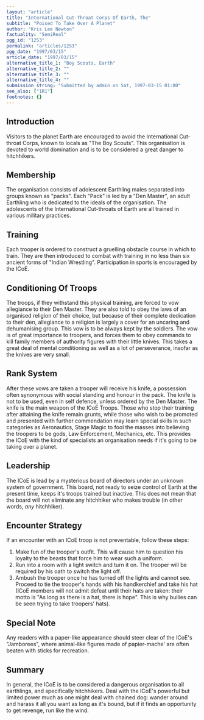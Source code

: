 ```yaml
---
layout: "article"
title: "International Cut-Throat Corps Of Earth, The"
subtitle: "Poised To Take Over A Planet"
author: "Kris Lee Newton"
factuality: "SemiReal"
pgg_id: "12S3"
permalink: "articles/12S3"
pgg_date: "1997/03/15"
article_date: "1997/03/15"
alternative_title_1: "Boy Scouts, Earth"
alternative_title_2: ""
alternative_title_3: ""
alternative_title_4: ""
submission_string: "Submitted by admin on Sat, 1997-03-15 01:00"
see_also: ["1R1"]
footnotes: {}
---
```

<div>
<h2>Introduction</h2>
<p>Visitors to the planet Earth are encouraged to avoid the International Cut-throat Corps, known to locals as "The Boy Scouts". This organisation is devoted to world domination and is to be considered a great danger to hitchhikers.</p>
<h2>Membership</h2>
<p>The organisation consists of adolescent Earthling males separated into groups known as "packs". Each "Pack" is led by a "Den Master", an adult Earthling who is dedicated to the ideals of the organisation. The adolescents of the International Cut-throats of Earth are all trained in various military practices.</p>
<h2>Training</h2>
<p>Each trooper is ordered to construct a gruelling obstacle course in which to train. They are then introduced to combat with training in no less than six ancient forms of "Indian Wrestling". Participation in sports is encouraged by the ICoE.</p>
<h2>Conditioning Of Troops</h2>
<p>The troops, if they withstand this physical training, are forced to vow allegiance to their Den Master. They are also told to obey the laws of an organised religion of their choice, but because of their complete dedication to their den, allegiance to a religion is largely a cover for an uncaring and dehumanising group. This vow is to be always kept by the soldiers. The vow is of great importance to troopers, and forces them to obey commands to kill family members of authority figures with their little knives. This takes a great deal of mental conditioning as well as a lot of perseverance, insofar as the knives are very small.</p>
<h2>Rank System</h2>
<p>After these vows are taken a trooper will receive his knife, a possession often synonymous with social standing and honour in the pack. The knife is not to be used, even in self defence, unless ordered by the Den Master. The knife is the main weapon of the ICoE Troops. Those who stop their training after attaining the knife remain grunts, while those who wish to be promoted and presented with further commendation may learn special skills in such categories as Aeronautics, Stage Magic to fool the masses into believing the troopers to be gods, Law Enforcement, Mechanics, etc. This provides the ICoE with the kind of specialists an organisation needs if it's going to be taking over a planet.</p>
<h2>Leadership</h2>
<p>The ICoE is lead by a mysterious board of directors under an unknown system of government. This board, not ready to seize control of Earth at the present time, keeps it's troops trained but inactive. This does not mean that the board will not eliminate any hitchhiker who makes trouble (in other words, <em>any</em> hitchhiker).</p>
<h2>Encounter Strategy</h2>
<p>If an encounter with an ICoE troop is not preventable, follow these steps:</p>
<ol>
<li value="1">Make fun of the trooper's outfit. This will cause him to question his loyalty to the beasts that force him to wear such a uniform.</li>
<li value="2">Run into a room with a light switch and turn it on. The trooper will be required by his oath to switch the light off.</li>
<li value="3">Ambush the trooper once he has turned off the lights and cannot see. Proceed to tie the trooper's hands with his handkerchief and take his hat (ICoE members will not admit defeat until their hats are taken: their motto is "As long as there is a hat, there is hope". This is why bullies can be seen trying to take troopers' hats).</li>
</ol>
<h2>Special Note</h2>
<p>Any readers with a paper-like appearance should steer clear of the ICoE's "Jamborees", where animal-like figures made of papier-mache' are often beaten with sticks for recreation.</p>
<h2>Summary</h2>
<p>In general, the ICoE is to be considered a dangerous organisation to all earthlings, and specifically hitchhikers. Deal with the ICoE's powerful but limited power much as one might deal with chained dog: wander around and harass it all you want as long as it's bound, but if it finds an opportunity to get revenge, run like the wind.</p>
</div>
